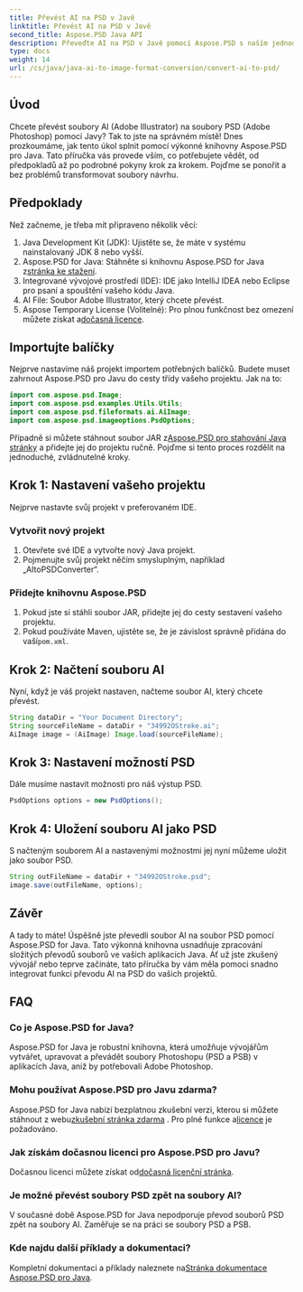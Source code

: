 ```yaml
---
title: Převést AI na PSD v Javě
linktitle: Převést AI na PSD v Javě
second_title: Aspose.PSD Java API
description: Převeďte AI na PSD v Javě pomocí Aspose.PSD s naším jednoduchým průvodcem krok za krokem. Ideální pro vývojáře, kteří potřebují rychlou a bezproblémovou konverzi souborů.
type: docs
weight: 14
url: /cs/java/java-ai-to-image-format-conversion/convert-ai-to-psd/
---
```

## Úvod
Chcete převést soubory AI (Adobe Illustrator) na soubory PSD (Adobe Photoshop) pomocí Javy? Tak to jste na správném místě! Dnes prozkoumáme, jak tento úkol splnit pomocí výkonné knihovny Aspose.PSD pro Java. Tato příručka vás provede vším, co potřebujete vědět, od předpokladů až po podrobné pokyny krok za krokem. Pojďme se ponořit a bez problémů transformovat soubory návrhu.
## Předpoklady
Než začneme, je třeba mít připraveno několik věcí:
1. Java Development Kit (JDK): Ujistěte se, že máte v systému nainstalovaný JDK 8 nebo vyšší.
2.  Aspose.PSD for Java: Stáhněte si knihovnu Aspose.PSD for Java z[stránka ke stažení](https://releases.aspose.com/psd/java/).
3. Integrované vývojové prostředí (IDE): IDE jako IntelliJ IDEA nebo Eclipse pro psaní a spouštění vašeho kódu Java.
4. AI File: Soubor Adobe Illustrator, který chcete převést.
5. Aspose Temporary License (Volitelné): Pro plnou funkčnost bez omezení můžete získat a[dočasná licence](https://purchase.aspose.com/temporary-license/).
## Importujte balíčky
Nejprve nastavíme náš projekt importem potřebných balíčků. Budete muset zahrnout Aspose.PSD pro Javu do cesty třídy vašeho projektu. Jak na to:
```java
import com.aspose.psd.Image;
import com.aspose.psd.examples.Utils.Utils;
import com.aspose.psd.fileformats.ai.AiImage;
import com.aspose.psd.imageoptions.PsdOptions;
```
 Případně si můžete stáhnout soubor JAR z[Aspose.PSD pro stahování Java stránky](https://releases.aspose.com/psd/java/) a přidejte jej do projektu ručně.
Pojďme si tento proces rozdělit na jednoduché, zvládnutelné kroky.
## Krok 1: Nastavení vašeho projektu
Nejprve nastavte svůj projekt v preferovaném IDE.
### Vytvořit nový projekt
1. Otevřete své IDE a vytvořte nový Java projekt.
2. Pojmenujte svůj projekt něčím smysluplným, například „AItoPSDConverter“.
### Přidejte knihovnu Aspose.PSD
1. Pokud jste si stáhli soubor JAR, přidejte jej do cesty sestavení vašeho projektu.
2.  Pokud používáte Maven, ujistěte se, že je závislost správně přidána do vaší`pom.xml`.
## Krok 2: Načtení souboru AI
Nyní, když je váš projekt nastaven, načteme soubor AI, který chcete převést.
```java
String dataDir = "Your Document Directory"; 
String sourceFileName = dataDir + "34992OStroke.ai";       
AiImage image = (AiImage) Image.load(sourceFileName);
```
## Krok 3: Nastavení možností PSD
Dále musíme nastavit možnosti pro náš výstup PSD.
```java
PsdOptions options = new PsdOptions();
```
## Krok 4: Uložení souboru AI jako PSD
S načteným souborem AI a nastavenými možnostmi jej nyní můžeme uložit jako soubor PSD.
```java
String outFileName = dataDir + "34992OStroke.psd";
image.save(outFileName, options);
```
## Závěr
A tady to máte! Úspěšně jste převedli soubor AI na soubor PSD pomocí Aspose.PSD for Java. Tato výkonná knihovna usnadňuje zpracování složitých převodů souborů ve vašich aplikacích Java. Ať už jste zkušený vývojář nebo teprve začínáte, tato příručka by vám měla pomoci snadno integrovat funkci převodu AI na PSD do vašich projektů.
## FAQ
### Co je Aspose.PSD for Java?
Aspose.PSD for Java je robustní knihovna, která umožňuje vývojářům vytvářet, upravovat a převádět soubory Photoshopu (PSD a PSB) v aplikacích Java, aniž by potřebovali Adobe Photoshop.
### Mohu používat Aspose.PSD pro Javu zdarma?
 Aspose.PSD for Java nabízí bezplatnou zkušební verzi, kterou si můžete stáhnout z webu[zkušební stránka zdarma](https://releases.aspose.com/) . Pro plné funkce a[licence](https://purchase.aspose.com/buy) je požadováno.
### Jak získám dočasnou licenci pro Aspose.PSD pro Javu?
Dočasnou licenci můžete získat od[dočasná licenční stránka](https://purchase.aspose.com/temporary-license/).
### Je možné převést soubory PSD zpět na soubory AI?
V současné době Aspose.PSD for Java nepodporuje převod souborů PSD zpět na soubory AI. Zaměřuje se na práci se soubory PSD a PSB.
### Kde najdu další příklady a dokumentaci?
 Kompletní dokumentaci a příklady naleznete na[Stránka dokumentace Aspose.PSD pro Java](https://reference.aspose.com/psd/java/).